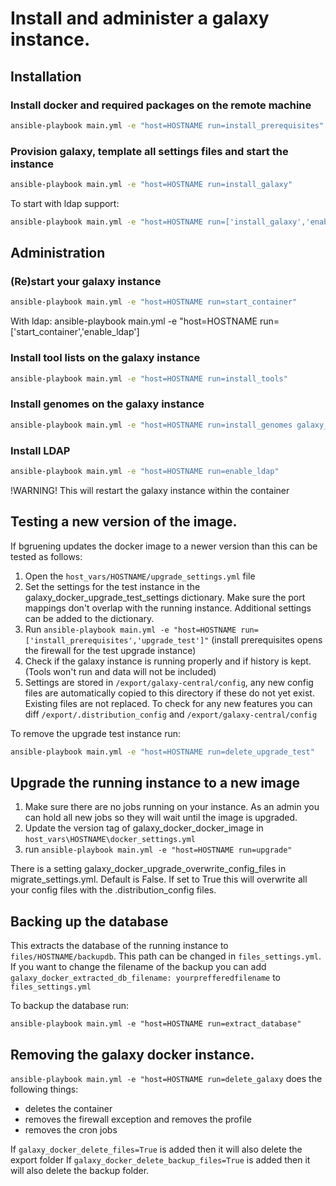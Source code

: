 # Install and administer a galaxy instance.

## Installation

### Install docker and required packages on the remote machine
```bash
ansible-playbook main.yml -e "host=HOSTNAME run=install_prerequisites"   
```

### Provision galaxy, template all settings files and start the instance
```bash
ansible-playbook main.yml -e "host=HOSTNAME run=install_galaxy"   
```

To start with ldap support:
```bash
ansible-playbook main.yml -e "host=HOSTNAME run=['install_galaxy','enable_ldap']"   
```
## Administration

### (Re)start your galaxy instance
```bash
ansible-playbook main.yml -e "host=HOSTNAME run=start_container"   
```
With ldap:
ansible-playbook main.yml -e "host=HOSTNAME run=['start_container','enable_ldap']

### Install tool lists on the galaxy instance
```bash
ansible-playbook main.yml -e "host=HOSTNAME run=install_tools"   
```

### Install genomes on the galaxy instance
```bash
ansible-playbook main.yml -e "host=HOSTNAME run=install_genomes galaxy_admin_api_key=YOURADMINAPIKEY" #This is not equal to the master api key   
```

### Install LDAP
```bash
ansible-playbook main.yml -e "host=HOSTNAME run=enable_ldap"   
```
!WARNING! This will restart the galaxy instance within the container

## Testing a new version of the image.

If bgruening updates the docker image to a newer version than this can be tested as follows:
1. Open the `host_vars/HOSTNAME/upgrade_settings.yml` file
2. Set the settings for the test instance in the galaxy_docker_upgrade_test_settings dictionary. Make sure the port mappings don't overlap with the running instance. Additional settings can be added to the dictionary.
3. Run `ansible-playbook main.yml -e "host=HOSTNAME run=['install_prerequisites','upgrade_test']"` (install prerequisites opens the firewall for the test upgrade instance)
4. Check if the galaxy instance is running properly and if history is kept.
(Tools won't run and data will not be included)
5. Settings are stored in `/export/galaxy-central/config`, any new config files are automatically copied to this directory if these do not yet exist.
Existing files are not replaced. To check for any new features you can diff `/export/.distribution_config` and `/export/galaxy-central/config`

To remove the upgrade test instance run:
```bash
ansible-playbook main.yml -e "host=HOSTNAME run=delete_upgrade_test"
```

## Upgrade the running instance to a new image

1. Make sure there are no jobs running on your instance. As an admin you can hold all new jobs so they will wait until the image is upgraded.
2. Update the version tag of galaxy_docker_docker_image in `host_vars\HOSTNAME\docker_settings.yml`
3. run `ansible-playbook main.yml -e "host=HOSTNAME run=upgrade"`

There is a setting galaxy_docker_upgrade_overwrite_config_files in migrate_settings.yml. Default is False.
If set to True this will overwrite all your config files with the .distribution_config files.

## Backing up the database

This extracts the database of the running instance to `files/HOSTNAME/backupdb`.
This path can be changed in `files_settings.yml`. If you want to change the filename of the backup you can add
`galaxy_docker_extracted_db_filename: yourprefferedfilename` to `files_settings.yml`

To backup the database run:

```
ansible-playbook main.yml -e "host=HOSTNAME run=extract_database"
```

## Removing the galaxy docker instance.

`ansible-playbook main.yml -e "host=HOSTNAME run=delete_galaxy` does the following things:
+ deletes the container
+ removes the firewall exception and removes the profile
+ removes the cron jobs

If `galaxy_docker_delete_files=True` is added then it will also delete the export folder
If `galaxy_docker_delete_backup_files=True` is added then it will also delete the backup folder.
